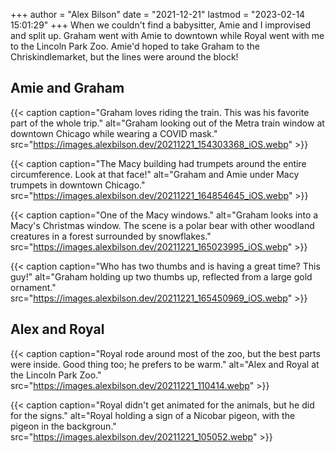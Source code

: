 +++
author = "Alex Bilson"
date = "2021-12-21"
lastmod = "2023-02-14 15:01:29"
+++
When we couldn't find a babysitter, Amie and I improvised and split up. Graham went with Amie to downtown while Royal went with me to the Lincoln Park Zoo. Amie'd hoped to take Graham to the Chriskindlemarket, but the lines were around the block!

## Amie and Graham

{{< caption caption="Graham loves riding the train. This was his favorite part of the whole trip." alt="Graham looking out of the Metra train window at downtown Chicago while wearing a COVID mask." src="https://images.alexbilson.dev/20211221_154303368_iOS.webp" >}}

{{< caption caption="The Macy building had trumpets around the entire circumference. Look at that face!" alt="Graham and Amie under Macy trumpets in downtown Chicago." src="https://images.alexbilson.dev/20211221_164854645_iOS.webp" >}}

{{< caption caption="One of the Macy windows." alt="Graham looks into a Macy's Christmas window. The scene is a polar bear with other woodland creatures in a forest surrounded by snowflakes." src="https://images.alexbilson.dev/20211221_165023995_iOS.webp" >}}

{{< caption caption="Who has two thumbs and is having a great time? This guy!" alt="Graham holding up two thumbs up, reflected from a large gold ornament." src="https://images.alexbilson.dev/20211221_165450969_iOS.webp" >}}

## Alex and Royal

{{< caption caption="Royal rode around most of the zoo, but the best parts were inside. Good thing too; he prefers to be warm." alt="Alex and Royal at the Lincoln Park Zoo." src="https://images.alexbilson.dev/20211221_110414.webp" >}}

{{< caption caption="Royal didn't get animated for the animals, but he did for the signs." alt="Royal holding a sign of a Nicobar pigeon, with the pigeon in the backgroun." src="https://images.alexbilson.dev/20211221_105052.webp" >}}
